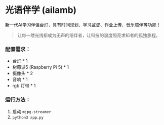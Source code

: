 # 光语伴学 (ailamb)

新一代AI学习伴侣台灯，具有时间规划、学习监督、作业上传、音乐陪伴等功能！

> 让每一缕光线都成为无声的陪伴者，让科技的温度照亮求知者的孤独旅程。

### 配置需求：

+ 台灯 * 1
+ 树莓派5 (Raspberry Pi 5) * 1
+ 摄像头 * 2
+ 音响 * 1
+ rgb 灯带 * 1

### 运行方法：

1. 启动 `mjpg-streamer`
2. `python3 app.py`
